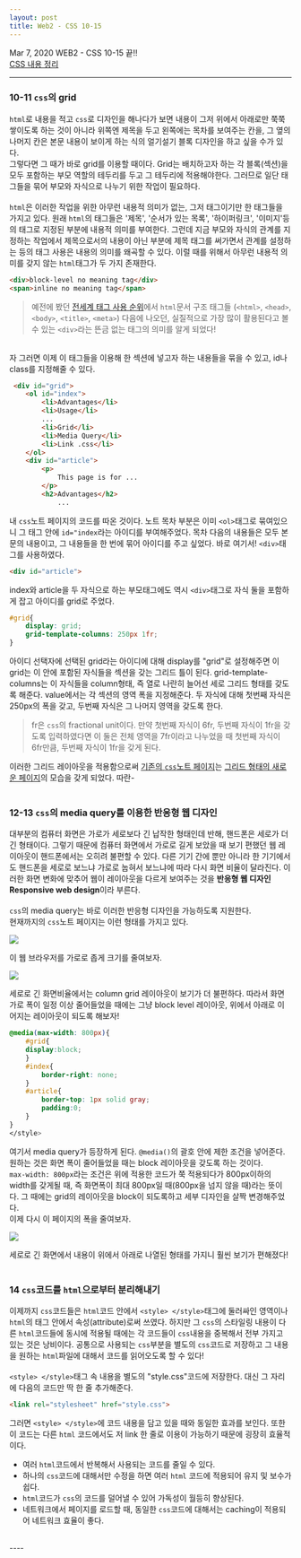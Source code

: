 ```yaml
---
layout: post
title: Web2 - CSS 10-15
---
```


Mar 7, 2020     WEB2 - CSS 10-15 끝!!  
[CSS 내용 정리](https://eunzihong.github.io/html-css/css_grid.html)

----

### 10-11 `css`의 grid  
 
`html`로 내용을 적고 `css`로 디자인을 해나다가 보면 내용이 그저 위에서 아래로만 쭉쭉 쌓이도록 하는 것이 아니라 위쪽엔 제목을 두고 왼쪽에는 목차를 보여주는 칸을, 그 옆의 나머지 칸은 본문 내용이 보이게 하는 식의 얼기설기 블록 디자인을 하고 싶을 수가 있다.  
그렇다면 그 때가 바로 grid를 이용할 때이다. Grid는 배치하고자 하는 각 블록(섹션)을 모두 포함하는 부모 역할의 테두리를 두고 그 테두리에 적용해야한다. 그러므로 일단 태그들을 묶어 부모와 자식으로 나누기 위한 작업이 필요하다.  
<br>
`html`은 이러한 작업을 위한 아무런 내용적 의미가 없는, 그저 태그이기만 한 태그들을 가지고 있다. 원래 `html`의 태그들은 '제목', '순서가 있는 목록', '하이퍼링크', '이미지'등의 태그로 지정된 부분에 내용적 의미를 부여한다. 그런데 지금 부모와 자식의 관계를 지정하는 작업에서 제목으로서의 내용이 아닌 부분에 제목 태그를 써가면서 관계를 설정하는 등의 태그 사용은 내용의 의미를 왜곡할 수 있다. 이럴 때를 위해서 아무런 내용적 의미를 갖지 않는 `html`태그가 두 가지 존재한다.  
```html
<div>block-level no meaning tag</div>
<span>inline no meaning tag</span>
```
> 예전에 봤던 [전세계 태그 사용 순위](https://www.advancedwebranking.com/html/)에서 `html`문서 구조 태그들 (`<html>`, `<head>`, `<body>`, `<title>`, `<meta>`) 다음에 나오던, 실질적으로 가장 많이 활용된다고 볼 수 있는 `<div>`라는 뜬금 없는 태그의 의미를 알게 되었다!  

<br>
자 그러면 이제 이 태그들을 이용해 한 섹션에 넣고자 하는 내용들을 묶을 수 있고, id나 class를 지정해줄 수 있다.  

```html
 <div id="grid">
    <ol id="index">
        <li>Advantages</li>
        <li>Usage</li>
        ...
        <li>Grid</li>
        <li>Media Query</li>
        <li>Link .css</li>
    </ol>
    <div id="article">
        <p>
            This page is for ...
        </p>
        <h2>Advantages</h2>
            ...
```
내 `css`노트 페이지의 코드를 따온 것이다. 노트 목차 부분은 이미 `<ol>`태그로 묶여있으니 그 태그 안에 `id="index`라는 아이디를 부여해주었다. 목차 다음의 내용들은 모두 본문의 내용이고, 그 내용들을 한 번에 묶어 아이디를 주고 싶었다. 바로 여기서! `<div>`태그를 사용하였다.  

```html
<div id="article">
```

index와 article을 두 자식으로 하는 부모태그에도 역시 `<div>`태그로 자식 둘을 포함하게 잡고 아이디를 grid로 주었다.  

```css
#grid{
    display: grid;
    grid-template-columns: 250px 1fr;
}
```
아이디 선택자에 선택된 grid라는 아이디에 대해 display를 "grid"로 설정해주면 이 grid는 이 안에 포함된 자식들을 섹션을 갖는 그리드 틀이 된다. grid-template-columns는 이 자식들을 column형태, 즉 열로 나란히 늘어선 세로 그리드 형태를 갖도록 해준다. value에서는 각 섹션의 영역 폭을 지정해준다. 두 자식에 대해 첫번째 자식은 250px의 폭을 갖고, 두번째 자식은 그 나머지 영역을 갖도록 한다.  

>fr은 `css`의 fractional unit이다. 만약 첫번째 자식이 6fr, 두번째 자식이 1fr을 갖도록 입력하였다면 이 둘은 전체 영역을 7fr이라고 나누었을 때 첫번째 자식이 6fr만큼, 두번째 자식이 1fr을 갖게 된다.

이러한 그리드 레이아웃을 적용함으로써 [기존의 `css`노트 페이지](https://eunzihong.github.io/html-css/css.html)는 [그리드 형태의 새로운 페이지](https://eunzihong.github.io/html-css/css_grid.html)의 모습을 갖게 되었다. 따란-  
<br>

### 12-13 `css`의 media query를 이용한 반응형 웹 디자인  

대부분의 컴퓨터 화면은 가로가 세로보다 긴 납작한 형태인데 반해, 핸드폰은 세로가 더 긴 형태이다. 그렇기 때문에 컴퓨터 화면에서 가로로 길게 보았을 때 보기 편했던 웹 레이아웃이 핸드폰에서는 오히려 불편할 수 있다. 다른 기기 간에 뿐만 아니라 한 기기에서도 핸드폰을 세로로 보느냐 가로로 눕혀서 보느냐에 따라 다시 화면 비율이 달라진다. 이러한 화면 변화에 맞추어 웹이 레이아웃을 다르게 보여주는 것을 **반응형 웹 디자인 Responsive web design**이라 부른다.  
<br>
`css`의 media query는 바로 이러한 반응형 디자인을 가능하도록 지원한다.  
현재까지의 `css`노트 페이지는 이런 형태를 가지고 있다.  

![](../images/capture/2020-03-07/csspage1.jpg)

이 웹 브라우저를 가로로 좁게 크기를 줄여보자. 

![](../images/capture/2020-03-07/csspage2.jpg)

세로로 긴 화면비율에서는 column grid 레이아웃이 보기가 더 불편하다. 따라서 화면 가로 폭이 일정 이상 줄어들었을 때에는 그냥 block level 레이아웃, 위에서 아래로 이어지는 레이아웃이 되도록 해보자!  

```css
@media(max-width: 800px){
    #grid{
    display:block;
    }
    #index{
        border-right: none;
    }
    #article{
        border-top: 1px solid gray;
        padding:0;
    }
}
</style>
```
여기서 media query가 등장하게 된다. `@media()`의 괄호 안에 제한 조건을 넣어준다. 원하는 것은 화면 폭이 줄어들었을 때는 block 레이아웃을 갖도록 하는 것이다.  
`max-width: 800px`라는 조건은 위에 적용한 코드가 쭉 적용되다가 800px이하의 width를 갖게될 때, 즉 화면폭이 최대 800px일 때(800px을 넘지 않을 때)라는 뜻이다. 그 때에는 grid의 레이아웃을 block이 되도록하고 세부 디자인을 살짝 변경해주었다.  
이제 다시 이 페이지의 폭을 줄여보자.  

![](../images/capture/2020-03-07/csspageresponsive.jpg)

세로로 긴 화면에서 내용이 위에서 아래로 나열된 형태를 가지니 훨씬 보기가 편해졌다!  
<br>

### 14 `css`코드를 `html`으로부터 분리해내기

이제까지 `css`코드들은 `html`코드 안에서 `<style> </style>`태그에 둘러싸인 영역이나 `html`의 태그 안에서 속성(attribute)로써 쓰였다. 하지만 그 `css`의 스타일링 내용이 다른 `html`코드들에 동시에 적용될 때에는 각 코드들이 `css`내용을 중복해서 전부 가지고 있는 것은 낭비이다. 공통으로 사용되는 `css`부분을 별도의 `css`코드로 저장하고 그 내용을 원하는 `html`파일에 대해서 코드를 읽어오도록 할 수 있다!  
<br>
`<style> </style>`태그 속 내용을 별도의 "style.css"코드에 저장한다. 대신 그 자리에 다음의 코드만 딱 한 줄 추가해준다.  

```html
<link rel="stylesheet" href="style.css">
```

그러면 `<style> </style>`에 코드 내용을 담고 있을 때와 동일한 효과를 보인다. 또한 이 코드는 다른 `html` 코드에서도 저 link 한 줄로 이용이 가능하기 때문에 굉장히 효율적이다.  
- 여러 `html`코드에서 반복해서 사용되는 코드를 줄일 수 있다.
- 하나의 `css`코드에 대해서만 수정을 하면 여러 `html` 코드에 적용되어 유지 및 보수가 쉽다.
- `html`코드가 `css`의 코드를 덜어낼 수 있어 가독성이 월등히 향상된다.  
- 네트워크에서 페이지를 로드할 때, 동일한 `css`코드에 대해서는 caching이 적용되어 네트워크 효율이 좋다.  
<br>
----
